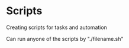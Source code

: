 # Scripts
Creating scripts for tasks and automation

Can run anyone of the scripts by "./filename.sh"